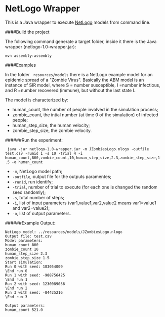 # NetLogo Wrapper

This is a Java wrapper to execute [NetLogo](https://ccl.northwestern.edu/netlogo/) models from command line.

####Build the project

The following command generate a target folder, inside it there is the Java wrapper (netlogo-1.0-wrapper.jar):

``` mvn assembly:assembly ```

####Examples

In the folder ` resources/models` there is a NetLogo example model for an epidemic spread of a "Zombie Virus". Basically the ABM model is an instance of SIR model, where S = number susceptible, I =number infectious, and R =number recovered (immune), but without the last state I.

The model is characterized by:

  - human_count, the number of people involved in the simulation process;
  - zombie_count, the intial number (at time 0 of the simulation) of infected people;
  - human_step_size, the human velocity;
  - zombie_step_size, the zombie velocity.

######Run the experiment:

``` java -jar netlogo-1.0-wrapper.jar -m JZombiesLogo.nlogo -outfile test.csv -runid 1 -s 10 -trial 4 -i human_count,800,zombie_count,10,human_step_size,2.3,zombie_step_size,1.5 -o human_count```

  - ```-m```,  NetLogo model path;
  - ```-outfile```, output file for the outputs paramentes;
  - ```-runid```,  run identify;
  - ```-trial```,  number of trial to execute (for each one is changed the random seed randomly);
  - ```-s```, total number of steps;
  - ```-i```, list of input parameters (var1,value1,var2,value2 means var1=value1 and var2=value2);
  - ```-o```, list of output parameters.

######Example Output:
  ```
NetLogo model: ../resources/models/JZombiesLogo.nlogo
Output file: test.csv
Model parameters:
human_count 800
zombie_count 10
human_step_size 2.3
zombie_step_size 1.5
Start simulation: 
Run 0 with seed: 183054009
\End run 0
Run 1 with seed: -988756425
\End run 1
Run 2 with seed: 1230089036
\End run 2
Run 3 with seed: -84425216
\End run 3

Output parameters:
human_count 521.0
  ```
